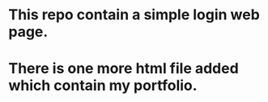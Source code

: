 # This repo contain a simple login web page.
# There is one more html file added which contain my portfolio.